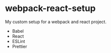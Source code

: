 # webpack-react-setup

My custom setup for a webpack and react project.

* Babel
* React
* ESLint
* Prettier
